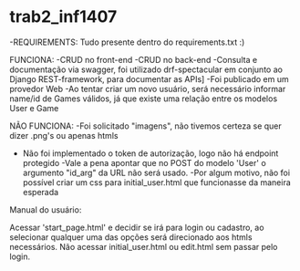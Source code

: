 # trab2_inf1407

-REQUIREMENTS:
Tudo presente dentro do requirements.txt :)

FUNCIONA:
  -CRUD no front-end
  -CRUD no back-end
  -Consulta e documentação via swagger, foi utilizado drf-spectacular em conjunto ao Django REST-framework, para documentar as APIs]
  -Foi publicado em um provedor Web
  -Ao tentar criar um novo usuário, será necessário informar name/id de Games válidos, já que existe uma relação entre os modelos User e Game

NÃO FUNCIONA:
  -Foi solicitado "imagens", não tivemos certeza se quer dizer .png's ou apenas htmls
  - Não foi implementado o token de autorização, logo não há endpoint protegido
  -Vale a pena apontar que no POST do modelo 'User' o argumento "id_arg" da URL não será usado.
  -Por algum motivo, não foi possível criar um css para initial_user.html que funcionasse da maneira esperada

Manual do usuário:

Acessar 'start_page.html' e decidir se irá para login ou cadastro, ao selecionar qualquer uma das opções será direcionado aos htmls necessários.
Não acessar initial_user.html ou edit.html sem passar pelo login.
